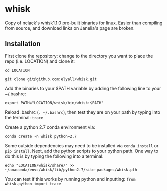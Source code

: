 # whisk
Copy of nclack's whisk1.1.0 pre-built binaries for linux. Easier than compiling from source, and download links on Janelia's page are broken.

## Installation

First clone the repository: change to the directory you want to place the repo (i.e. LOCATION) and clone it:

`cd LOCATION`

`git clone git@github.com:elyall/whisk.git`

Add the binaries to your $PATH variable by adding the following line to your ~/.bashrc:
 
`export PATH="LOCATION/whisk/bin/whisk:$PATH"`

Reload .bashrc (`. ~/.bashrc`), then test they are on your path by typing into the terminal: `trace`

Create a python 2.7 conda environment via:

`conda create -n whisk python=2.7`
  
Some outside dependencies may need to be installed via `conda install` or `pip install`. Next, add the python scripts to your python path. One way to do this is by typing the following into a terminal:

`echo "LOCATION/whisk/share/" >> ~/anaconda/envs/whisk/lib/python2.7/site-packages/whisk.pth`
  
You can test if this works by running python and inputting: `from whisk.python import trace`

